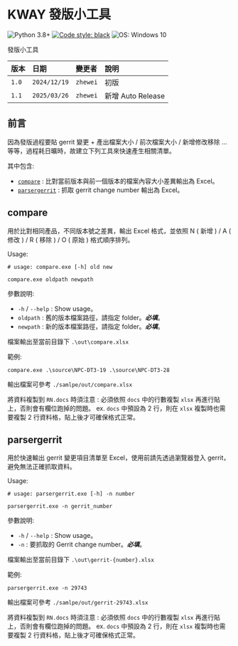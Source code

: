 # KWAY 發版小工具

![Python 3.8+](https://img.shields.io/badge/python-3.8+-blue.svg)
[![Code style: black](https://img.shields.io/badge/code%20style-black-000000.svg)](https://github.com/psf/black)
![OS: Windows 10](https://img.shields.io/badge/OS-Windows%20-blue.svg)

發版小工具

| 版本  | 日期         | 變更者   | 說明              |
| :---- | :----------- | :------- | :---------------- |
| `1.0` | `2024/12/19` | `zhewei` | 初版              |
| `1.1` | `2025/03/26` | `zhewei` | 新增 Auto Release |

## 前言

因為發版過程要貼 gerrit 變更 + 產出檔案大小 / 前次檔案大小 / 新增修改移除 ...等等，過程耗日曠時，故建立下列工具來快速產生相關清單。

其中包含:

- [`compare`](#compare) : 比對當前版本與前一個版本的檔案內容大小差異輸出為 Excel。
- [`parsergerrit`](#parsergerrit) : 抓取 gerrit change number 輸出為 Excel。

## compare

用於比對相同產品，不同版本號之差異，輸出 Excel 格式，並依照 N ( 新增 ) / A ( 修改 ) / R ( 移除 ) / O ( 原始 ) 格式順序排列。

Usage:

```shell
# usage: compare.exe [-h] old new

compare.exe oldpath newpath
```

參數說明:

- `-h` / `--help` : Show usage。
- `oldpath` : 舊的版本檔案路徑，請指定 folder。***必填***。
- `newpath` : 新的版本檔案路徑，請指定 folder。***必填***。

檔案輸出至當前目錄下 `.\out\compare.xlsx`

範例:

```shell
compare.exe .\source\NPC-DT3-19 .\source\NPC-DT3-28
```

輸出檔案可參考 `./samlpe/out/compare.xlsx`

將資料複製到 `RN.docs` 時須注意 : 必須依照 `docs` 中的行數複製 `xlsx` 再進行貼上，否則會有欄位跑掉的問題。
ex. `docs` 中預設為 2 行，則在 `xlsx` 複製時也需要複製 2 行資料格，貼上後才可確保格式正常。

## parsergerrit

用於快速輸出 gerrit 變更項目清單至 Excel，使用前請先透過瀏覽器登入 gerrit，避免無法正確抓取資料。

Usage:

```shell
# usage: parsergerrit.exe [-h] -n number

parsergerrit.exe -n gerrit_number
```

參數說明:

- `-h` / `--help` : Show usage。
- `-n` : 要抓取的 Gerrit change number。***必填***。

檔案輸出至當前目錄下 `.\out\gerrit-{number}.xlsx`

範例:

```shell
parsergerrit.exe -n 29743
```

輸出檔案可參考 `./samlpe/out/gerrit-29743.xlsx`

將資料複製到 `RN.docs` 時須注意 : 必須依照 `docs` 中的行數複製 `xlsx` 再進行貼上，否則會有欄位跑掉的問題。
ex. `docs` 中預設為 2 行，則在 `xlsx` 複製時也需要複製 2 行資料格，貼上後才可確保格式正常。
